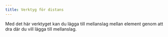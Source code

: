 ```yaml
---
title: Verktyg för distans
---
```


Med det här verktyget kan du lägga till mellanslag mellan element genom att dra där du vill lägga till mellanslag.
